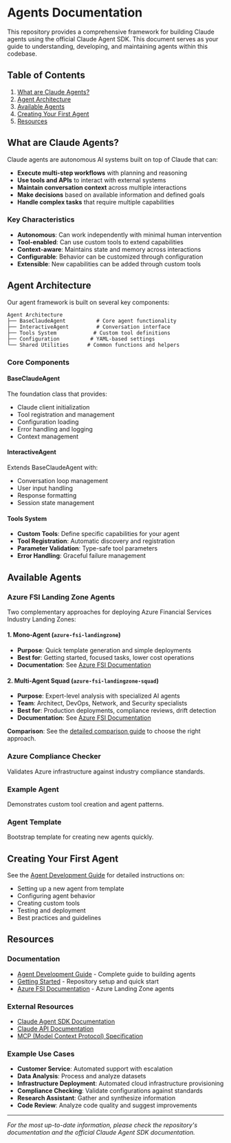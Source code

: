 # Agents Documentation

This repository provides a comprehensive framework for building Claude agents using the official Claude Agent SDK. This document serves as your guide to understanding, developing, and maintaining agents within this codebase.

## Table of Contents

1. [What are Claude Agents?](#what-are-claude-agents)
2. [Agent Architecture](#agent-architecture)
3. [Available Agents](#available-agents)
4. [Creating Your First Agent](#creating-your-first-agent)
5. [Resources](#resources)

## What are Claude Agents?

Claude agents are autonomous AI systems built on top of Claude that can:

- **Execute multi-step workflows** with planning and reasoning
- **Use tools and APIs** to interact with external systems
- **Maintain conversation context** across multiple interactions
- **Make decisions** based on available information and defined goals
- **Handle complex tasks** that require multiple capabilities

### Key Characteristics

- **Autonomous**: Can work independently with minimal human intervention
- **Tool-enabled**: Can use custom tools to extend capabilities
- **Context-aware**: Maintains state and memory across interactions
- **Configurable**: Behavior can be customized through configuration
- **Extensible**: New capabilities can be added through custom tools

## Agent Architecture

Our agent framework is built on several key components:

```
Agent Architecture
├── BaseClaudeAgent          # Core agent functionality
├── InteractiveAgent         # Conversation interface
├── Tools System            # Custom tool definitions
├── Configuration          # YAML-based settings
└── Shared Utilities      # Common functions and helpers
```

### Core Components

#### BaseClaudeAgent
The foundation class that provides:
- Claude client initialization
- Tool registration and management
- Configuration loading
- Error handling and logging
- Context management

#### InteractiveAgent
Extends BaseClaudeAgent with:
- Conversation loop management
- User input handling
- Response formatting
- Session state management

#### Tools System
- **Custom Tools**: Define specific capabilities for your agent
- **Tool Registration**: Automatic discovery and registration
- **Parameter Validation**: Type-safe tool parameters
- **Error Handling**: Graceful failure management

## Available Agents

### Azure FSI Landing Zone Agents

Two complementary approaches for deploying Azure Financial Services Industry Landing Zones:

#### 1. Mono-Agent (`azure-fsi-landingzone`)
- **Purpose**: Quick template generation and simple deployments
- **Best for**: Getting started, focused tasks, lower cost operations
- **Documentation**: See [Azure FSI Documentation](../azure-fsi/README.md)

#### 2. Multi-Agent Squad (`azure-fsi-landingzone-squad`)
- **Purpose**: Expert-level analysis with specialized AI agents
- **Team**: Architect, DevOps, Network, and Security specialists
- **Best for**: Production deployments, compliance reviews, drift detection
- **Documentation**: See [Azure FSI Documentation](../azure-fsi/README.md)

**Comparison**: See the [detailed comparison guide](../azure-fsi/guides/comparison.md) to choose the right approach.

### Azure Compliance Checker
Validates Azure infrastructure against industry compliance standards.

### Example Agent
Demonstrates custom tool creation and agent patterns.

### Agent Template
Bootstrap template for creating new agents quickly.

## Creating Your First Agent

See the [Agent Development Guide](creating-agents.md) for detailed instructions on:

- Setting up a new agent from template
- Configuring agent behavior
- Creating custom tools
- Testing and deployment
- Best practices and guidelines

## Resources

### Documentation
- [Agent Development Guide](creating-agents.md) - Complete guide to building agents
- [Getting Started](../getting-started.md) - Repository setup and quick start
- [Azure FSI Documentation](../azure-fsi/README.md) - Azure Landing Zone agents

### External Resources
- [Claude Agent SDK Documentation](https://github.com/anthropics/claude-agent-sdk-python)
- [Claude API Documentation](https://docs.anthropic.com/)
- [MCP (Model Context Protocol) Specification](https://spec.modelcontextprotocol.io/)

### Example Use Cases
- **Customer Service**: Automated support with escalation
- **Data Analysis**: Process and analyze datasets
- **Infrastructure Deployment**: Automated cloud infrastructure provisioning
- **Compliance Checking**: Validate configurations against standards
- **Research Assistant**: Gather and synthesize information
- **Code Review**: Analyze code quality and suggest improvements

---

*For the most up-to-date information, please check the repository's documentation and the official Claude Agent SDK documentation.*
